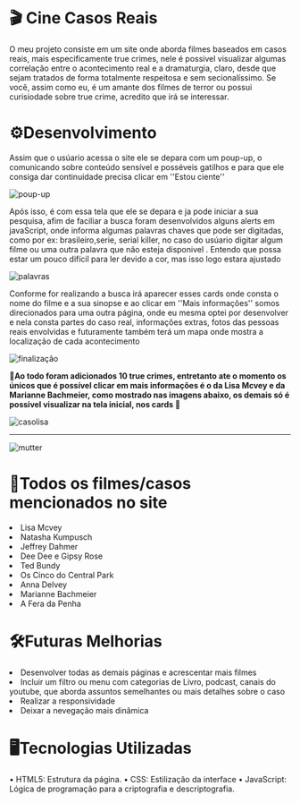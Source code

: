 <h1> 🎬 Cine Casos Reais</h1>
<p>O meu projeto consiste em um site onde aborda filmes baseados em casos reais, mais especificamente true crimes, nele é possivel visualizar algumas correlação
  entre o acontecimento real e a dramaturgia, claro, desde que sejam tratados de forma totalmente respeitosa e sem secionalíssimo.
  Se você, assim como eu, é um amante dos filmes de terror ou possui curisiodade sobre true crime, acredito que irá se interessar.
</p>

<h1> ⚙️Desenvolvimento</h1>
<p>Assim que o usúario acessa o site ele se depara com um poup-up, o comunicando sobre conteúdo sensível e posséveis gatilhos
e para que ele consiga dar continuidade precisa clicar em ''Estou ciente''</p>

![poup-up](https://github.com/user-attachments/assets/399d41b2-c40c-4e04-a606-e82eaec0228a)

<p>Após isso, é com essa tela que ele se depara e ja pode iniciar a sua pesquisa, afim de faciliar a busca foram desenvolvidos
alguns alerts em javaScript, onde informa algumas palavras chaves que pode ser digitadas, como por ex: brasileiro,serie, serial killer, no caso do usúario 
digitar algum filme ou uma outra palavra que não esteja disponivel . 
Entendo que possa estar um pouco difícil para ler devido a cor, mas isso logo estara ajustado</p>

![palavras](https://github.com/user-attachments/assets/adaa50ce-2fc7-4ad8-ad0c-c037361fe9b5)

<p>Conforme for realizando a busca irá aparecer esses cards onde consta o nome do filme e a sua sinopse e ao clicar em ''Mais informações'' somos direcionados
para uma outra página, onde eu mesma optei por desenvolver e nela consta partes do caso real, informações extras, fotos das pessoas reais envolvidas e futuramente também terá um mapa onde mostra a localização
de cada acontecimento</p>

![finalização](https://github.com/user-attachments/assets/4afd11cb-8381-45fb-86a4-324e40f10c72)


<p> <strong> 🛑Ao todo foram adicionados 10 true crimes, entretanto ate o momento os únicos que é possível clicar em mais informações é o da Lisa Mcvey e da Marianne Bachmeier, como mostrado nas imagens abaixo, os demais só é possivel visualizar na tela inicial, nos cards 🛑</strong> </p>

![casolisa](https://github.com/user-attachments/assets/b9478c5a-078a-46d3-8574-10879b8a88ec)


----
![mutter](https://github.com/user-attachments/assets/7af810e1-03d7-4622-9866-df0f494066c2)

<h1> 📼Todos os filmes/casos mencionados no site</h1>
<lo>
  <li> Lisa Mcvey
</li>
  <li>Natasha Kumpusch</li>
  <li>Jeffrey Dahmer</li>
  <li>Dee Dee e Gipsy Rose</li>
  <li>Ted Bundy</li>
  <li>Os Cinco do Central Park</li>
  <li>Anna Delvey</li>
  <li>Marianne Bachmeier</li>
  <li>A Fera da Penha</li>
<lo>

<h1> 🛠️Futuras Melhorias</h1>
<lo>
  <li>Desenvolver todas as demais páginas e acrescentar mais filmes</li>
  <li>Incluir um filtro ou menu com categorias de Livro, podcast, canais do youtube, que aborda assuntos semelhantes ou mais detalhes sobre o caso</li>
  <li>Realizar a responsividade</li>
  <li>Deixar a nevegação mais dinâmica</li>
</lo>

<h1>🖥️Tecnologias Utilizadas</h1>
• HTML5: Estrutura da página.
• CSS: Estilização da interface
• JavaScript: Lógica de programação para a criptografia e descriptografia.



